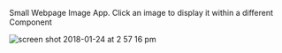 Small Webpage Image App. Click an image to display it within a different Component

![screen shot 2018-01-24 at 2 57 16 pm](https://user-images.githubusercontent.com/31966603/35356853-45256d26-0117-11e8-915d-76c027c3dfdf.png)
